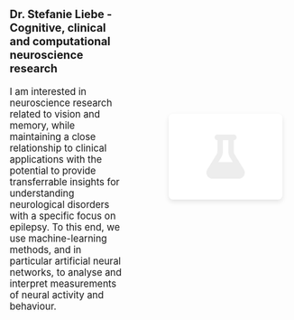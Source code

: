 ---
---
<div style="display: flex; align-items: center; justify-content: space-between; min-height: 100vh; padding: 10px; box-sizing: border-box;">
  <div style="flex: 1; padding-right: 40px;">
    <h3 style="font-size: 1.4em;">Dr. Stefanie Liebe - Cognitive, clinical and computational neuroscience research </h3>
    <p style="font-size: 1.2em;">I am interested in neuroscience research related to vision and memory, while maintaining a close relationship to clinical applications with the potential to provide transferrable insights for understanding neurological disorders with a specific focus on epilepsy. To this end, we use machine-learning methods, and in particular artificial neural networks, to analyse and interpret measurements of neural activity and behaviour.</p>
  </div>
  <div style="flex: 1; display: flex; justify-content: center; padding-left: 40px;">
    <img src="images/photo.jpg" alt="Intro Picture" style="max-width: 100%; height: auto; border-radius: 8px; box-shadow: 0 4px 8px rgba(0,0,0,0.1);">
  </div>
</div>

{% include section.html %}

## Highlights

{% capture text %}

We invite you to explore our research projects, which span a range of topics including neural activity during memory processes, the application of artificial intelligence for clinical diagnostics, and advancements in spatial hearing.
{%
  include button.html
  link="research"
  text="See our projects"
  icon="fa-solid fa-arrow-right"
  flip=true
  style="bare"
%}

{% endcapture %}

{%
  include feature.html
  image="images/photo.jpg"
  link="projects"
  title="Our Research"
  text=text
%}

{% capture text %}

Access a comprehensive list of our scholarly publications that reflect our ongoing contributions to neuroscience.
{%
  include button.html
  link="publications"
  text="Browse our publications"
  icon="fa-solid fa-arrow-right"
  flip=true
  style="bare"
%}

{% endcapture %}

{%
  include feature.html
  image="images/photo.jpg"
  link="publications"
  title="Our Publications"
  flip=true
  style="bare"
  text=text
%}

{% capture text %}

Discover the researchers driving our advancements in cognitive and clinical neuroscience.

{%
  include button.html
  link="team"
  text="Meet our team"
  icon="fa-solid fa-arrow-right"
  flip=true
  style="bare"
%}

{% endcapture %}

{%
  include feature.html
  image="images/photo.jpg"
  link="team"
  title="Our Team"
  text=text
%}


{% include section.html %}
## Funding Agencies

{% include collab_list.html data="funding" component="collab_portrait"%}




